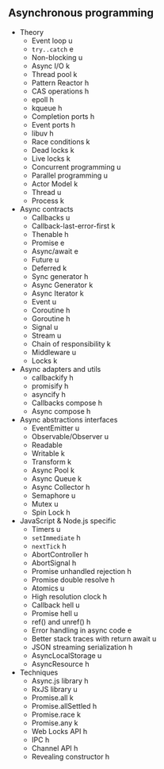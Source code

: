 ## Asynchronous programming

- Theory
  - Event loop u
  - `try..catch` e
  - Non-blocking u
  - Async I/O k
  - Thread pool k
  - Pattern Reactor h
  - CAS operations h
  - epoll h
  - kqueue h
  - Completion ports h
  - Event ports h
  - libuv h
  - Race conditions k
  - Dead locks k
  - Live locks k
  - Concurrent programming u
  - Parallel programming u
  - Actor Model k
  - Thread u
  - Process k
- Async contracts
  - Callbacks u
  - Callback-last-error-first k
  - Thenable h
  - Promise e
  - Async/await e
  - Future u
  - Deferred k
  - Sync generator h
  - Async Generator k
  - Async Iterator k
  - Event u
  - Coroutine h
  - Goroutine h
  - Signal u
  - Stream u
  - Chain of responsibility k
  - Middleware u
  - Locks k
- Async adapters and utils
  - callbackify h
  - promisify h
  - asyncify h
  - Callbacks compose h
  - Async compose h
- Async abstractions interfaces
  - EventEmitter u
  - Observable/Observer u
  - Readable
  - Writable k
  - Transform k
  - Async Pool k
  - Async Queue k
  - Async Collector h
  - Semaphore u
  - Mutex u
  - Spin Lock h
- JavaScript & Node.js specific
  - Timers u
  - `setImmediate` h
  - `nextTick` h
  - AbortController h
  - AbortSignal h
  - Promise unhandled rejection h
  - Promise double resolve h
  - Atomics u
  - High resolution clock h
  - Callback hell u
  - Promise hell u
  - ref() and unref() h
  - Error handling in async code e
  - Better stack traces with return await u
  - JSON streaming serialization h
  - AsyncLocalStorage u
  - AsyncResource h
- Techniques
  - Async.js library h
  - RxJS library u
  - Promise.all k
  - Promise.allSettled h
  - Promise.race k
  - Promise.any k
  - Web Locks API h
  - IPC h
  - Channel API h
  - Revealing constructor h
